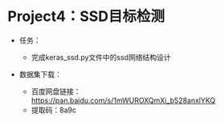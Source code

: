 # Project4：SSD目标检测

* 任务：
  * 完成keras_ssd.py文件中的ssd网络结构设计

* 数据集下载：
  * 百度网盘链接：https://pan.baidu.com/s/1mWUROXQmXi_b528anxlYKQ
  * 提取码：8a9c
